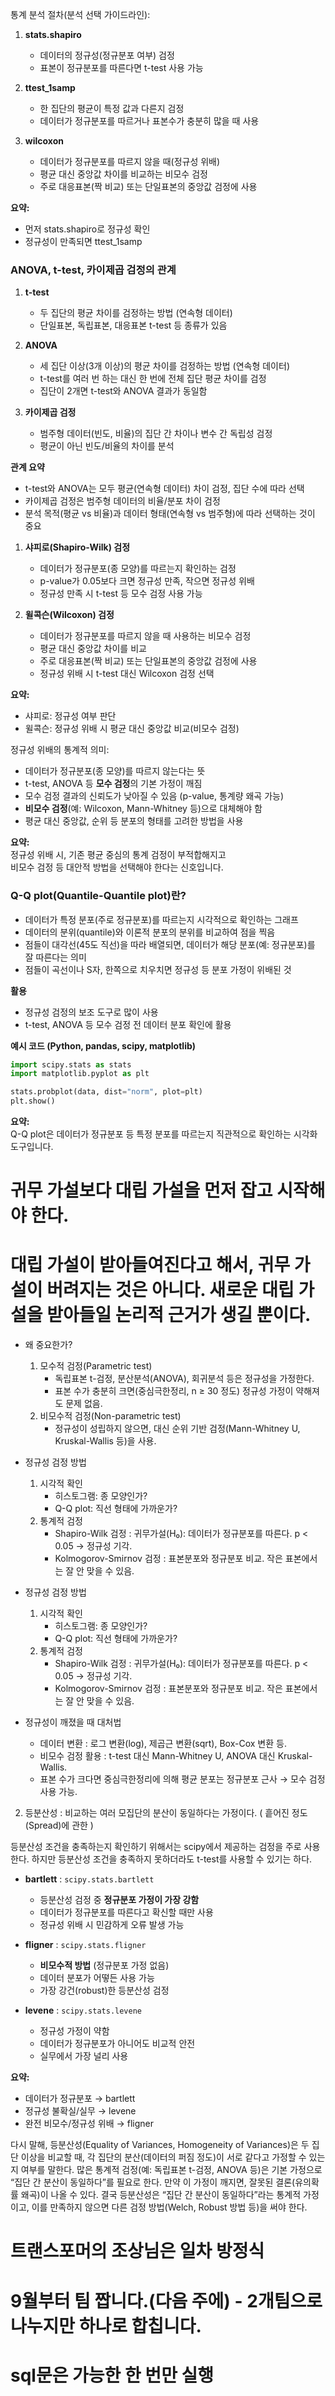 통계 분석 절차(분석 선택 가이드라인):

1. **stats.shapiro**  
   - 데이터의 정규성(정규분포 여부) 검정  
   - 표본이 정규분포를 따른다면 t-test 사용 가능

2. **ttest_1samp**  
   - 한 집단의 평균이 특정 값과 다른지 검정  
   - 데이터가 정규분포를 따르거나 표본수가 충분히 많을 때 사용

3. **wilcoxon**  
   - 데이터가 정규분포를 따르지 않을 때(정규성 위배)  
   - 평균 대신 중앙값 차이를 비교하는 비모수 검정  
   - 주로 대응표본(짝 비교) 또는 단일표본의 중앙값 검정에 사용

**요약:**  
- 먼저 stats.shapiro로 정규성 확인  
- 정규성이 만족되면 ttest_1samp

### ANOVA, t-test, 카이제곱 검정의 관계

1. **t-test**
   - 두 집단의 평균 차이를 검정하는 방법 (연속형 데이터)
   - 단일표본, 독립표본, 대응표본 t-test 등 종류가 있음

2. **ANOVA**
   - 세 집단 이상(3개 이상)의 평균 차이를 검정하는 방법 (연속형 데이터)
   - t-test를 여러 번 하는 대신 한 번에 전체 집단 평균 차이를 검정
   - 집단이 2개면 t-test와 ANOVA 결과가 동일함

3. **카이제곱 검정**
   - 범주형 데이터(빈도, 비율)의 집단 간 차이나 변수 간 독립성 검정
   - 평균이 아닌 빈도/비율의 차이를 분석

**관계 요약**
- t-test와 ANOVA는 모두 평균(연속형 데이터) 차이 검정, 집단 수에 따라 선택
- 카이제곱 검정은 범주형 데이터의 비율/분포 차이 검정
- 분석 목적(평균 vs 비율)과 데이터 형태(연속형 vs 범주형)에 따라 선택하는 것이 중요

1. **샤피로(Shapiro-Wilk) 검정**
   - 데이터가 정규분포(종 모양)를 따르는지 확인하는 검정
   - p-value가 0.05보다 크면 정규성 만족, 작으면 정규성 위배
   - 정규성 만족 시 t-test 등 모수 검정 사용 가능

2. **윌콕슨(Wilcoxon) 검정**
   - 데이터가 정규분포를 따르지 않을 때 사용하는 비모수 검정
   - 평균 대신 중앙값 차이를 비교
   - 주로 대응표본(짝 비교) 또는 단일표본의 중앙값 검정에 사용
   - 정규성 위배 시 t-test 대신 Wilcoxon 검정 선택

**요약:**  
- 샤피로: 정규성 여부 판단  
- 윌콕슨: 정규성 위배 시 평균 대신 중앙값 비교(비모수 검정)

정규성 위배의 통계적 의미:

- 데이터가 정규분포(종 모양)를 따르지 않는다는 뜻
- t-test, ANOVA 등 **모수 검정**의 기본 가정이 깨짐
- 모수 검정 결과의 신뢰도가 낮아질 수 있음 (p-value, 통계량 왜곡 가능)
- **비모수 검정**(예: Wilcoxon, Mann-Whitney 등)으로 대체해야 함
- 평균 대신 중앙값, 순위 등 분포의 형태를 고려한 방법을 사용

**요약:**  
정규성 위배 시, 기존 평균 중심의 통계 검정이 부적합해지고  
비모수 검정 등 대안적 방법을 선택해야 한다는 신호입니다.

### Q-Q plot(Quantile-Quantile plot)란?

- 데이터가 특정 분포(주로 정규분포)를 따르는지 시각적으로 확인하는 그래프
- 데이터의 분위(quantile)와 이론적 분포의 분위를 비교하여 점을 찍음
- 점들이 대각선(45도 직선)을 따라 배열되면, 데이터가 해당 분포(예: 정규분포)를 잘 따른다는 의미
- 점들이 곡선이나 S자, 한쪽으로 치우치면 정규성 등 분포 가정이 위배된 것

**활용**
- 정규성 검정의 보조 도구로 많이 사용
- t-test, ANOVA 등 모수 검정 전 데이터 분포 확인에 활용

**예시 코드 (Python, pandas, scipy, matplotlib)**
```python
import scipy.stats as stats
import matplotlib.pyplot as plt

stats.probplot(data, dist="norm", plot=plt)
plt.show()
```

**요약:**  
Q-Q plot은 데이터가 정규분포 등 특정 분포를 따르는지 직관적으로 확인하는 시각화 도구입니다.

# 귀무 가설보다 대립 가설을 먼저 잡고 시작해야 한다.
# 대립 가설이 받아들여진다고 해서, 귀무 가설이 버려지는 것은 아니다. 새로운 대립 가설을 받아들일 논리적 근거가 생길 뿐이다.

* 왜 중요한가?
  1) 모수적 검정(Parametric test)
      - 독립표본 t-검정, 분산분석(ANOVA), 회귀분석 등은 정규성을 가정한다.
      - 표본 수가 충분히 크면(중심극한정리, n ≥ 30 정도) 정규성 가정이 약해져도 문제 없음.
  2) 비모수적 검정(Non-parametric test)
      - 정규성이 성립하지 않으면, 대신 순위 기반 검정(Mann-Whitney U, Kruskal-Wallis 등)을 사용.
* 정규성 검정 방법
  1) 시각적 확인
     - 히스토그램: 종 모양인가?
     - Q-Q plot: 직선 형태에 가까운가?
  2) 통계적 검정
     - Shapiro-Wilk 검정 : 귀무가설(H₀): 데이터가 정규분포를 따른다.  p < 0.05 → 정규성 기각.
     - Kolmogorov-Smirnov 검정 : 표본분포와 정규분포 비교.  작은 표본에서는 잘 안 맞을 수 있음.

* 정규성 검정 방법
  1) 시각적 확인
     - 히스토그램: 종 모양인가?
     - Q-Q plot: 직선 형태에 가까운가?
  2) 통계적 검정
     - Shapiro-Wilk 검정 : 귀무가설(H₀): 데이터가 정규분포를 따른다.  p < 0.05 → 정규성 기각.
     - Kolmogorov-Smirnov 검정 : 표본분포와 정규분포 비교.  작은 표본에서는 잘 안 맞을 수 있음.

* 정규성이 깨졌을 때 대처법
    - 데이터 변환 :  로그 변환(log), 제곱근 변환(sqrt), Box-Cox 변환 등.
    - 비모수 검정 활용 : t-test 대신 Mann-Whitney U,  ANOVA 대신 Kruskal-Wallis.
    - 표본 수가 크다면 중심극한정리에 의해 평균 분포는 정규분포 근사 → 모수 검정 사용 가능.

2. 등분산성 : 비교하는 여러 모집단의 분산이 동일하다는 가정이다. ( 흩어진 정도(Spread)에 관한 )

등분산성 조건을 충족하는지 확인하기 위해서는 scipy에서 제공하는 검정을 주로 사용한다. 하지만 등분산성 조건을 충족하지 못하더라도 t-test를 사용할 수 있기는 하다. 

- **bartlett** : `scipy.stats.bartlett`  
  - 등분산성 검정 중 **정규분포 가정이 가장 강함**
  - 데이터가 정규분포를 따른다고 확신할 때만 사용
  - 정규성 위배 시 민감하게 오류 발생 가능

- **fligner** : `scipy.stats.fligner`  
  - **비모수적 방법** (정규분포 가정 없음)
  - 데이터 분포가 어떻든 사용 가능
  - 가장 강건(robust)한 등분산성 검정

- **levene** : `scipy.stats.levene`  
  - 정규성 가정이 약함
  - 데이터가 정규분포가 아니어도 비교적 안전
  - 실무에서 가장 널리 사용

**요약:**  
- 데이터가 정규분포 → bartlett  
- 정규성 불확실/실무 → levene  
- 완전 비모수/정규성 위배 → fligner

다시 말해,  등분산성(Equality of Variances, Homogeneity of Variances)은 두 집단 이상을 비교할 때, 각 집단의 분산(데이터의 퍼짐 정도)이 서로 같다고 가정할 수 있는지 여부를 말한다. 많은 통계적 검정(예: 독립표본 t-검정, ANOVA 등)은 기본 가정으로 “집단 간 분산이 동일하다”를 필요로 한다. 만약 이 가정이 깨지면, 잘못된 결론(유의확률 왜곡)이 나올 수 있다.
결국 등분산성은 “집단 간 분산이 동일하다”라는 통계적 가정이고, 이를 만족하지 않으면 다른 검정 방법(Welch, Robust 방법 등)을 써야 한다.

# 트랜스포머의 조상님은 일차 방정식

# 9월부터 팀 짭니다.(다음 주에) - 2개팀으로 나누지만 하나로 합칩니다.

# sql문은 가능한 한 번만 실행
